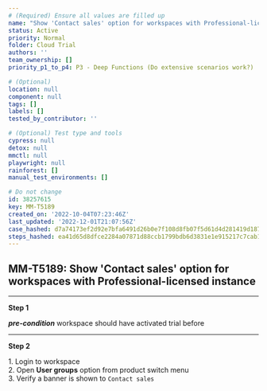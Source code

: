 ```yaml
---
# (Required) Ensure all values are filled up
name: "Show 'Contact sales' option for workspaces with Professional-licensed instance"
status: Active
priority: Normal
folder: Cloud Trial
authors: ''
team_ownership: []
priority_p1_to_p4: P3 - Deep Functions (Do extensive scenarios work?)

# (Optional)
location: null
component: null
tags: []
labels: []
tested_by_contributor: ''

# (Optional) Test type and tools
cypress: null
detox: null
mmctl: null
playwright: null
rainforest: []
manual_test_environments: []

# Do not change
id: 38257615
key: MM-T5189
created_on: '2022-10-04T07:23:46Z'
last_updated: '2022-12-01T21:07:56Z'
case_hashed: d7a74173ef2d92e7bfa6491d26b0e7f108d8fb07f5d61d4d281419d18761015cb50b9cd22b306c89e643278e79977a3a
steps_hashed: ea41d65d8dfce2284a07871d88ccb1799bdb6d3831e1e915217c7cab1696dd2ec116d26c00537f6ebf1e95402d6fb0bf
---
```


<!-- (Auto-generated) Based on frontmatter's "key" and "name" -->

## MM-T5189: Show 'Contact sales' option for workspaces with Professional-licensed instance

---

**Step 1**

**_pre-condition_** workspace should have activated trial before

---

**Step 2**

1\. Login to workspace\
2\. Open **User groups** option from product switch menu\
3\. Verify a banner is shown to `Contact sales`
